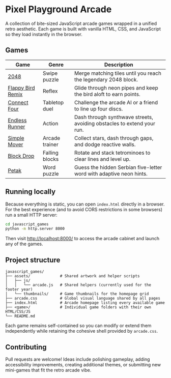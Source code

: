 # Pixel Playground Arcade

A collection of bite-sized JavaScript arcade games wrapped in a unified retro aesthetic. Each game is built with vanilla HTML, CSS, and JavaScript so they load instantly in the browser.

## Games

| Game | Genre | Description |
| ---- | ----- | ----------- |
| [2048](./2048/) | Swipe puzzle | Merge matching tiles until you reach the legendary 2048 block. |
| [Flappy Bird Remix](./flappy-bird/) | Reflex | Glide through neon pipes and keep the bird aloft to earn points. |
| [Connect Four](./connect-four/) | Tabletop duel | Challenge the arcade AI or a friend to line up four discs. |
| [Endless Runner](./endless-runner/) | Action | Dash through synthwave streets, avoiding obstacles to extend your run. |
| [Simple Mover](./simple_mover/) | Arcade trainer | Collect stars, dash through gaps, and dodge reactive walls. |
| [Block Drop](./tetris_knockoff/) | Falling blocks | Rotate and stack tetrominoes to clear lines and level up. |
| [Petak](./petak/) | Word puzzle | Guess the hidden Serbian five-letter word with adaptive neon hints. |

## Running locally

Because everything is static, you can open `index.html` directly in a browser. For the best experience (and to avoid CORS restrictions in some browsers) run a small HTTP server:

```bash
cd javascript_games
python -m http.server 8000
```

Then visit [http://localhost:8000/](http://localhost:8000/) to access the arcade cabinet and launch any of the games.

## Project structure

```
javascript_games/
├── assets/             # Shared artwork and helper scripts
│   ├── js/
│   │   └── arcade.js   # Shared helpers (currently used for the footer year)
│   └── thumbnails/     # Game thumbnails for the homepage grid
├── arcade.css          # Global visual language shared by all pages
├── index.html          # Arcade homepage listing every available game
├── <game>/             # Individual game folders with their own HTML/CSS/JS
└── README.md
```

Each game remains self-contained so you can modify or extend them independently while retaining the cohesive shell provided by `arcade.css`.

## Contributing

Pull requests are welcome! Ideas include polishing gameplay, adding accessibility improvements, creating additional themes, or submitting new mini-games that fit the retro arcade vibe.
